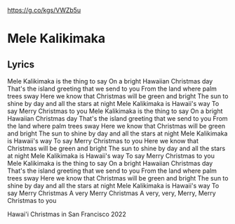 https://g.co/kgs/VWZb5u
# Mele Kalikimaka
## Lyrics
Mele Kalikimaka is the thing to say
On a bright Hawaiian Christmas day
That's the island greeting that we send to you
From the land where palm trees sway
Here we know that Christmas will be green and bright
The sun to shine by day and all the stars at night
Mele Kalikimaka is Hawaii's way
To say Merry Christmas to you
Mele Kalikimaka is the thing to say
On a bright Hawaiian Christmas day
That's the island greeting that we send to you
From the land where palm trees sway
Here we know that Christmas will be green and bright
The sun to shine by day and all the stars at night
Mele Kalikimaka is Hawaii's way
To say Merry Christmas to you
Here we know that Christmas will be green and bright
The sun to shine by day and all the stars at night
Mele Kalikimaka is Hawaii's way
To say Merry Christmas to you
Mele Kalikimaka is the thing to say
On a bright Hawaiian Christmas day
That's the island greeting that we send to you
From the land where palm trees sway
Here we know that Christmas will be green and bright
The sun to shine by day and all the stars at night
Mele Kalikimaka is Hawaii's way
To say Merry Christmas
A very Merry Christmas
A very, very, Merry, Merry Christmas to you


Hawai'i Christmas in San Francisco 2022

